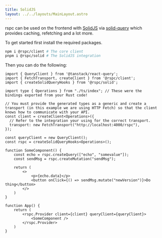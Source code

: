 ```yaml
---
title: SolidJS
layout: ../../layouts/MainLayout.astro
---
```


rspc can be used on the frontend with [SolidJS](https://www.solidjs.com/) via [solid-query](https://github.com/ardeora/solid-query) which provides caching, refetching and a lot more. 

To get started first install the required packages.

```bash
npm i @rspc/client # The core client
pnpm i @rspc/solid # The SolidJS integration
```

Then you can do the following:

```tsx
import { QueryClient } from '@tanstack/react-query';
import { FetchTransport, createClient } from '@rspc/client';
import { createSolidQueryHooks } from '@rspc/solid';

import type { Operations } from "./ts/index"; // These were the bindings exported from your Rust code!

// You must provide the generated types as a generic and create a transport (in this example we are using HTTP Fetch) so that the client knows how to communicate with your API.
const client = createClient<Operations>({
  // Refer to the integration your using for the correct transport.
  transport: new FetchTransport("http://localhost:4000/rspc"),
});

const queryClient = new QueryClient();
const rspc = createSolidQueryHooks<Operations>();

function SomeComponent() {
    const echo = rspc.createQuery(["echo", "somevalue"]);
    const sendMsg = rspc.createMutation("sendMsg");

    return (
        <>
            <p>{echo.data}</p>
            <button onClick={() => sendMsg.mutate("newVersion")}>Do thing</button>
        </>
    )
}

function App() {
    return (
        <rspc.Provider client={client} queryClient={queryClient}>
            <SomeComponent />
        </rspc.Provider>
    )
}
````